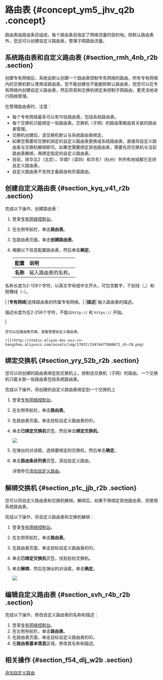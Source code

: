 # 路由表 {#concept_ym5_jhv_q2b .concept}

路由表由路由条目组成，每个路由条目指定了网络流量的目的地。除默认路由表外，您还可以创建自定义路由表，管理子网路由流量。

## 系统路由表和自定义路由表 {#section_rmh_4nb_r2b .section}

创建专有网络后，系统会默认创建一个路由表控制专有网络的路由，所有专有网络内的交换机默认使用该路由表。您不能创建也不能删除默认路由表，但您可以在专有网络内创建自定义路由表，然后将其和交换机绑定来控制子网路由，更灵活地进行网络管理。

在管理路由表时，注意：

-   每个专有网络最多可以有10张路由表，包括系统路由表。
-   每个交换机只能绑定一张路由表。交换机（子网）的路由策略由其关联的路由表管理。
-   交换机创建后，该交换机默认与系统路由表绑定。
-   如果您需要将交换机绑定的自定义路由表更换成系统路由表，直接将自定义路由表与交换机解绑即可。如果您需要绑定其他路由表，需要先将交换机与当前路由表解绑，再绑定指定的自定义路由表。
-   目前，除华北2（北京）、华南1（深圳）和华东1（杭州）外所有地域都已支持自定义路由表。
-   自定义路由表不支持主备路由和负载路由。

## 创建自定义路由表 {#section_kyq_v41_r2b .section}

完成以下操作，创建路由表：

1.  登录[专有网络控制台](https://vpcnext.console.aliyun.com)。
2.  在左侧导航栏，单击**路由表**。
3.  在路由表页面，单击**创建路由表**。
4.  根据以下信息配置路由表，然后单击**确定**。

    |配置|说明|
    |:-|:-|
    |**名称**| 输入路由表的名称。

 名称长度为2-128个字符，以英文字母或中文开头，可包含数字，下划线（\_）和短横线（-）。

 |
    |**专有网络**|选择路由表的所属专有网络。|
    |**描述**| 输入路由表的描述。

 描述长度为在2-256个字符，不能以`http://` 和 `https://` 开始。

 |

    您可以在路由表页面，查看管理自定义路由表。

    ![](http://static-aliyun-doc.oss-cn-hangzhou.aliyuncs.com/assets/img/17037/15474477688671_zh-CN.png)


## 绑定交换机 {#section_yry_52b_r2b .section}

您可以将创建的路由表绑定到交换机上，控制该交换机（子网）的路由。一个交换机只能关联一张路由表包括系统路由表。

完成以下操作，将创建的自定义路由表绑定到一个交换机上

1.  登录[专有网络控制台](https://vpcnext.console.aliyun.com)。
2.  在左侧导航栏，单击**路由表**。
3.  在路由表页面，单击目标自定义路由表的ID。
4.  单击**已绑定交换机**页签，然后单击**绑定交换机**。

    ![](http://static-aliyun-doc.oss-cn-hangzhou.aliyuncs.com/assets/img/17037/15474477688675_zh-CN.png)

5.  在弹出的对话框，选择要绑定的交换机，然后单击**确定**。
6.  单击**路由条目列表**页签，添加自定义路由。

    详情参见[添加自定义路由](cn.zh-CN/用户指南/路由.md#section_k5r_n5y_rdb)。


## 解绑交换机 {#section_p1c_jjb_r2b .section}

您可以将自定义路由表和交换机解绑。解绑后，如果不再绑定其他路由表，则使用系统路由表。

完成以下操作，将自定义路由表和交换机解绑：

1.  登录[专有网络控制台](https://vpcnext.console.aliyun.com)。
2.  在左侧导航栏，单击**路由表**。
3.  在路由表页面，单击目标自定义路由表的ID。
4.  单击**已绑定交换机**页签，找到目标交换机。
5.  单击**解绑**，然后在弹出的对话框，单击**确定**。

    ![](http://static-aliyun-doc.oss-cn-hangzhou.aliyuncs.com/assets/img/17037/15474477689790_zh-CN.png)


## 编辑自定义路由表 {#section_svh_r4b_r2b .section}

完成以下操作，修改自定义路由表的名称和描述：

1.  登录[专有网络控制台](https://vpcnext.console.aliyun.com)。
2.  在左侧导航栏，单击**路由表**。
3.  在路由表页面，单击目标自定义路由表的ID。
4.  在**路由表基本信息**区域，修改其名称和描述。

## 相关操作 {#section_f54_dlj_w2b .section}

[添加自定义路由](cn.zh-CN/用户指南/路由.md#section_k5r_n5y_rdb)

